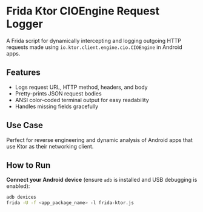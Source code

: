 # Frida Ktor CIOEngine Request Logger

A Frida script for dynamically intercepting and logging outgoing HTTP requests made using `io.ktor.client.engine.cio.CIOEngine` in Android apps.

## Features
- Logs request URL, HTTP method, headers, and body
- Pretty-prints JSON request bodies
- ANSI color-coded terminal output for easy readability
- Handles missing fields gracefully

## Use Case
Perfect for reverse engineering and dynamic analysis of Android apps that use Ktor as their networking client.


## How to Run

**Connect your Android device** (ensure `adb` is installed and USB debugging is enabled):

   ```bash
   adb devices
   frida -U -f <app_package_name> -l frida-ktor.js

